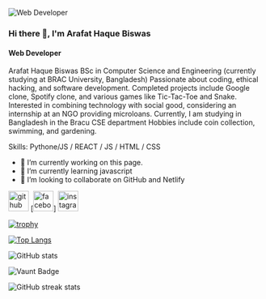 ![Web Developer](https://www.shutterstock.com/image-vector/javascript-python-typescript-html-css-260nw-2350211317.jpg)

### Hi there 👋, I'm Arafat Haque Biswas
#### Web Developer


Arafat Haque Biswas
BSc in Computer Science and Engineering (currently studying at BRAC University, Bangladesh)
Passionate about coding, ethical hacking, and software development.
Completed projects include Google clone, Spotify clone, and various games like Tic-Tac-Toe and Snake.
Interested in combining technology with social good, considering an internship at an NGO providing microloans.
Currently, I am studying in Bangladesh in the Bracu CSE department
Hobbies include coin collection, swimming, and gardening.

Skills: Pythone/JS / REACT / JS / HTML / CSS

- 🔭 I’m currently working on this page. 
- 🌱 I’m currently learning javascript 
- 👯 I’m looking to collaborate on GitHub and Netlify 


[<img src='https://cdn.jsdelivr.net/npm/simple-icons@3.0.1/icons/github.svg' alt='github' height='40'>](https://github.com/OkArafat)  [<img src='https://cdn.jsdelivr.net/npm/simple-icons@3.0.1/icons/facebook.svg' alt='facebook' height='40'>] [<img src='https://cdn.jsdelivr.net/npm/simple-icons@3.0.1/icons/instagram.svg' alt='instagram' height='40'>](https://www.instagram.com/arafat_haq_biswas/)  

[![trophy](https://github-profile-trophy.vercel.app/?username=OkArafat)](https://github.com/ryo-ma/github-profile-trophy)

[![Top Langs](https://github-readme-stats.vercel.app/api/top-langs/?username=OkArafat)](https://github.com/anuraghazra/github-readme-stats)

![GitHub stats](https://github-readme-stats.vercel.app/api?username=OkArafat&show_icons=true&count_private=true)  

![Vaunt Badge](https://api.vaunt.dev/v1/github/entities/OkArafat/contributions?format=svg&private=true)  

![GitHub streak stats](https://streak-stats.demolab.com/?user=OkArafat)  

